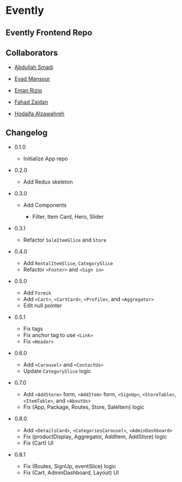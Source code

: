 # Evently

## Evently Frontend Repo

## Collaborators

- [Abdullah Smadi](https://github.com/Abdsmadi4)

- [Eyad Mansour](https://github.com/eyad-mansour)

- [Eman Riziq](https://github.com/EmanRiziq)

- [Fahad Zaidan](https://github.com/fha96)

- [Hodaifa Alzawahreh](https://github.com/HodRZ)

## Changelog

- 0.1.0
  - Initialize App repo

- 0.2.0
  - Add Redux skeleton

- 0.3.0

  - Add Components

    - Filter, Item Card, Hero, Slider

- 0.3.1
  - Refactor `SaleItemSlice` and `Store`

- 0.4.0
  - Add `RentalItemSlice`, `CategorySlice`
  - Refactor `<Footer>` and `<Sign in>`

- 0.5.0
  - Add `Formik`
  - Add `<Cart>`, `<CartCard>`, `<Profile>`, and `<Aggregator>`
  - Edit null pointer

- 0.5.1
  - Fix tags
  - Fix anchor tag to use `<Link>`
  - Fix `<Header>`

- 0.6.0
  - Add `<Carousel>` and `<ContactUs>`
  - Update `CategorySlice` logic

- 0.7.0
  - Add `<AddStore>` form, `<AddItem>` form, `<SignUp>`, `<StoreTable>`,`<ItemTable>`, and `<AboutUs>`
  - Fix (App, Package, Routes, Store, SaleItem) logic

- 0.8.0
  - Add `<DetailsCard>`, `<CategoriesCarousel>`, `<AdminDashboard>`
  - Fix (productDisplay, Aggregator, AddItem, AddStore) logic
  - Fix (Cart) UI

- 0.8.1
  - Fix (Routes, SignUp, eventSlice) logic
  - Fix (Cart, AdminDashboard, Layout) UI
